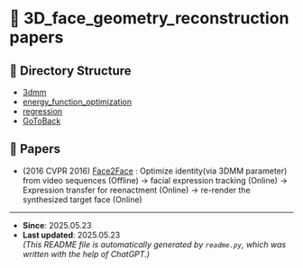 # 📁 3D_face_geometry_reconstruction papers

## 📂 Directory Structure
- [3dmm](3dmm/README.md)
- [energy_function_optimization](energy_function_optimization/README.md)
- [regression](regression/README.md)
- [GoToBack](../README.md)

## 📄 Papers
  - (2016 CVPR 2016) [Face2Face](energy_function_optimization/Face2Face.md) : Optimize identity(via 3DMM parameter) from video sequences (Offline) -> facial expression tracking (Online) -> Expression transfer for reenactment (Online) -> re-render the synthesized target face (Online)


---
- **Since**: 2025.05.23  
- **Last updated**: 2025.05.23  
_(This README file is automatically generated by `readme.py`, which was written with the help of ChatGPT.)_
